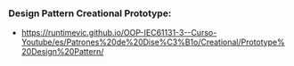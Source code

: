 ### Design Pattern Creational Prototype:

- https://runtimevic.github.io/OOP-IEC61131-3--Curso-Youtube/es/Patrones%20de%20Dise%C3%B1o/Creational/Prototype%20Design%20Pattern/